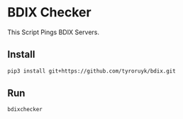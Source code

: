 # BDIX Checker

This Script Pings BDIX Servers.

## Install
```bash
pip3 install git+https://github.com/tyroruyk/bdix.git
```

## Run
```bash
bdixchecker
```